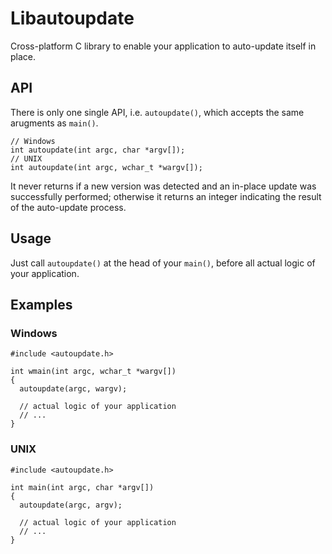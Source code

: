 # Libautoupdate

Cross-platform C library to enable your application to auto-update itself in place.

## API

There is only one single API, i.e. `autoupdate()`, which accepts the same arugments as `main()`.

    // Windows
    int autoupdate(int argc, char *argv[]);
    // UNIX
    int autoupdate(int argc, wchar_t *wargv[]);

It never returns if a new version was detected and an in-place update was successfully performed;
otherwise it returns an integer indicating the result of the auto-update process.

## Usage

Just call `autoupdate()` at the head of your `main()`,
before all actual logic of your application.

## Examples

### Windows

    #include <autoupdate.h>
    
    int wmain(int argc, wchar_t *wargv[])
    {
      autoupdate(argc, wargv);

      // actual logic of your application
      // ...
    }

### UNIX

    #include <autoupdate.h>
    
    int main(int argc, char *argv[])
    {
      autoupdate(argc, argv);

      // actual logic of your application
      // ...
    }
